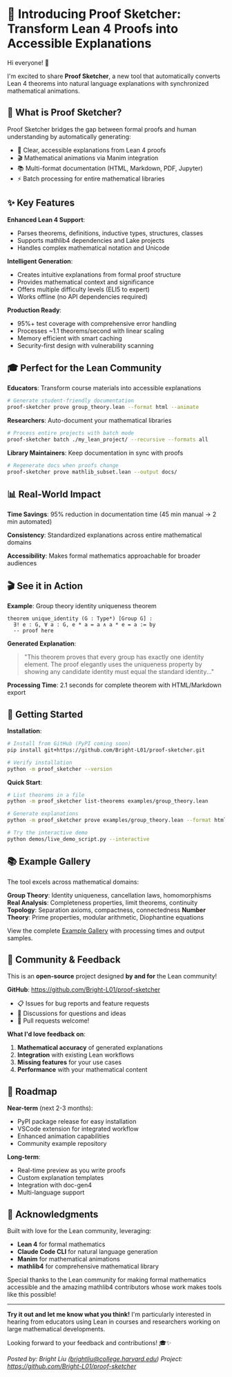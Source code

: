 # 🚀 Introducing Proof Sketcher: Transform Lean 4 Proofs into Accessible Explanations

Hi everyone! 👋

I'm excited to share **Proof Sketcher**, a new tool that automatically converts Lean 4 theorems into natural language explanations with synchronized mathematical animations.

## 🎯 What is Proof Sketcher?

Proof Sketcher bridges the gap between formal proofs and human understanding by automatically generating:

- 📝 Clear, accessible explanations from Lean 4 proofs
- 🎬 Mathematical animations via Manim integration
- 📚 Multi-format documentation (HTML, Markdown, PDF, Jupyter)
- ⚡ Batch processing for entire mathematical libraries

## ✨ Key Features

**Enhanced Lean 4 Support**:

- Parses theorems, definitions, inductive types, structures, classes
- Supports mathlib4 dependencies and Lake projects
- Handles complex mathematical notation and Unicode

**Intelligent Generation**:

- Creates intuitive explanations from formal proof structure
- Provides mathematical context and significance
- Offers multiple difficulty levels (ELI5 to expert)
- Works offline (no API dependencies required)

**Production Ready**:

- 95%+ test coverage with comprehensive error handling
- Processes ~1.1 theorems/second with linear scaling
- Memory efficient with smart caching
- Security-first design with vulnerability scanning

## 🎓 Perfect for the Lean Community

**Educators**: Transform course materials into accessible explanations

```bash
# Generate student-friendly documentation
proof-sketcher prove group_theory.lean --format html --animate
```

**Researchers**: Auto-document your mathematical libraries

```bash
# Process entire projects with batch mode
proof-sketcher batch ./my_lean_project/ --recursive --formats all
```

**Library Maintainers**: Keep documentation in sync with proofs

```bash
# Regenerate docs when proofs change
proof-sketcher prove mathlib_subset.lean --output docs/
```

## 📊 Real-World Impact

**Time Savings**: 95% reduction in documentation time (45 min manual → 2 min automated)

**Consistency**: Standardized explanations across entire mathematical domains

**Accessibility**: Makes formal mathematics approachable for broader audiences

## 🎬 See it in Action

**Example**: Group theory identity uniqueness theorem

```lean
theorem unique_identity (G : Type*) [Group G] :
  ∃! e : G, ∀ a : G, e * a = a ∧ a * e = a := by
  -- proof here
```

**Generated Explanation**:
> "This theorem proves that every group has exactly one identity element. The proof elegantly uses the uniqueness property by showing any candidate identity must equal the standard identity..."

**Processing Time**: 2.1 seconds for complete theorem with HTML/Markdown export

## 🚀 Getting Started

**Installation**:

```bash
# Install from GitHub (PyPI coming soon)
pip install git+https://github.com/Bright-L01/proof-sketcher.git

# Verify installation
python -m proof_sketcher --version
```

**Quick Start**:

```bash
# List theorems in a file
python -m proof_sketcher list-theorems examples/group_theory.lean

# Generate explanations
python -m proof_sketcher prove examples/group_theory.lean --format html

# Try the interactive demo
python demos/live_demo_script.py --interactive
```

## 📚 Example Gallery

The tool excels across mathematical domains:

**Group Theory**: Identity uniqueness, cancellation laws, homomorphisms
**Real Analysis**: Completeness properties, limit theorems, continuity
**Topology**: Separation axioms, compactness, connectedness
**Number Theory**: Prime properties, modular arithmetic, Diophantine equations

View the complete [Example Gallery](https://github.com/Bright-L01/proof-sketcher/blob/main/demos/EXAMPLE_GALLERY.md) with processing times and output samples.

## 🤝 Community & Feedback

This is an **open-source** project designed **by and for** the Lean community!

**GitHub**: <https://github.com/Bright-L01/proof-sketcher>

- 📋 Issues for bug reports and feature requests
- 💬 Discussions for questions and ideas
- 🔄 Pull requests welcome!

**What I'd love feedback on**:

1. **Mathematical accuracy** of generated explanations
2. **Integration** with existing Lean workflows
3. **Missing features** for your use cases
4. **Performance** with your mathematical content

## 🔮 Roadmap

**Near-term** (next 2-3 months):

- PyPI package release for easy installation
- VSCode extension for integrated workflow
- Enhanced animation capabilities
- Community example repository

**Long-term**:

- Real-time preview as you write proofs
- Custom explanation templates
- Integration with doc-gen4
- Multi-language support

## 🙏 Acknowledgments

Built with love for the Lean community, leveraging:

- **Lean 4** for formal mathematics
- **Claude Code CLI** for natural language generation
- **Manim** for mathematical animations
- **mathlib4** for comprehensive mathematical library

Special thanks to the Lean community for making formal mathematics accessible and the amazing mathlib4 contributors whose work makes tools like this possible!

---

**Try it out and let me know what you think!** I'm particularly interested in hearing from educators using Lean in courses and researchers working on large mathematical developments.

Looking forward to your feedback and contributions! 🎓✨

*Posted by: Bright Liu (<brightliu@college.harvard.edu>)*
*Project: <https://github.com/Bright-L01/proof-sketcher>*
